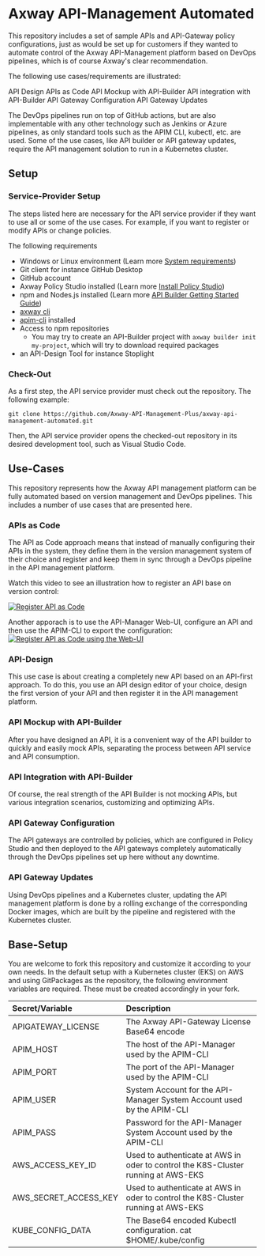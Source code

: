 # Axway API-Management Automated

This repository includes a set of sample APIs and API-Gateway policy configurations, just as would be set up for customers if they wanted to automate control of the Axway API-Management platform based on DevOps pipelines, which is of course Axway's clear recommendation.

The following use cases/requirements are illustrated:

API Design
APIs as Code
API Mockup with API-Builder
API integration with API-Builder
API Gateway Configuration
API Gateway Updates

The DevOps pipelines run on top of GitHub actions, but are also implementable with any other technology such as Jenkins or Azure pipelines, as only standard tools such as the APIM CLI, kubectl, etc. are used. 
Some of the use cases, like API builder or API gateway updates, require the API management solution to run in a Kubernetes cluster.

## Setup 

### Service-Provider Setup

The steps listed here are necessary for the API service provider if they want to use all or some of the use cases. For example, if you want to register or modify APIs or change policies.

The following requirements
- Windows or Linux environment (Learn more [System requirements](https://docs.axway.com/bundle/axway-open-docs/page/docs/apim_installation/apigtw_install/system_requirements/index.html#operating-systems-and-hardware))
- Git client for instance GitHub Desktop
- GitHub account
- Axway Policy Studio installed (Learn more [Install Policy Studio](https://docs.axway.com/bundle/axway-open-docs/page/docs/apim_installation/apigtw_install/install_policy_studio/index.html))
- npm and Nodes.js installed (Learn more [API Builder Getting Started Guide](https://docs.axway.com/bundle/API_Builder_4x_allOS_en/page/api_builder_getting_started_guide.html))
- [axway cli](https://docs.axway.com/bundle/Axway_CLI_allOS_en/page/axway_cli.html)
- [apim-cli](https://github.com/Axway-API-Management-Plus/apim-cli/wiki/1.-How-to-get-started) installed
- Access to npm repositories
  - You may try to create an API-Builder project with `axway builder init my-project`, which will try to download required packages
- an API-Design Tool for instance Stoplight

### Check-Out

As a first step, the API service provider must check out the repository. The following example:
```
git clone https://github.com/Axway-API-Management-Plus/axway-api-management-automated.git
```

Then, the API service provider opens the checked-out repository in its desired development tool, such as Visual Studio Code.

## Use-Cases

This repository represents how the Axway API management platform can be fully automated based on version management and DevOps pipelines. This includes a number of use cases that are presented here.

### APIs as Code

The API as Code approach means that instead of manually configuring their APIs in the system, they define them in the version management system of their choice and register and keep them in sync through a DevOps pipeline in the API management platform.  

Watch this video to see an illustration how to register an API base on version control:  

[![Register API as Code](https://img.youtube.com/vi/zlFDsXnTRyY/0.jpg)](https://youtu.be/zlFDsXnTRyY)

Another apporach is to use the API-Manager Web-UI, configure an API and then use the APIM-CLI to export the configuration:  
[![Register API as Code using the Web-UI](https://img.youtube.com/vi/QWMTJpXB7QE/0.jpg)](https://youtu.be/QWMTJpXB7QE)

### API-Design

This use case is about creating a completely new API based on an API-first approach. To do this, you use an API design editor of your choice, design the first version of your API and then register it in the API management platform.

### API Mockup with API-Builder

After you have designed an API, it is a convenient way of the API builder to quickly and easily mock APIs, separating the process between API service and API consumption. 

### API Integration with API-Builder

Of course, the real strength of the API Builder is not mocking APIs, but various integration scenarios, customizing and optimizing APIs. 

### API Gateway Configuration

The API gateways are controlled by policies, which are configured in Policy Studio and then deployed to the API gateways completely automatically through the DevOps pipelines set up here without any downtime.

### API Gateway Updates

Using DevOps pipelines and a Kubernetes cluster, updating the API management platform is done by a rolling exchange of the corresponding Docker images, which are built by the pipeline and registered with the Kubernetes cluster.

## Base-Setup

You are welcome to fork this repository and customize it according to your own needs. In the default setup with a Kubernetes cluster (EKS) on AWS and using GitPackages as the repository, the following environment variables are required. These must be created accordingly in your fork. 

| Secret/Variable        | Description                                                                            |
| :---                   | :---                                                                                   |
| APIGATEWAY_LICENSE     | The Axway API-Gateway License Base64 encode                                            |
| APIM_HOST              | The host of the API-Manager used by the APIM-CLI                                       |
| APIM_PORT              | The port of the API-Manager used by the APIM-CLI                                       |
| APIM_USER              | System Account for the API-Manager System Account used by the APIM-CLI                 |
| APIM_PASS              | Password for the API-Manager System Account used by the APIM-CLI                       |
| AWS_ACCESS_KEY_ID      | Used to authenticate at AWS in oder to control the K8S-Cluster running at AWS-EKS      |
| AWS_SECRET_ACCESS_KEY  | Used to authenticate at AWS in oder to control the K8S-Cluster running at AWS-EKS      |
| KUBE_CONFIG_DATA       | The Base64 encoded Kubectl configuration. cat $HOME/.kube/config | base64              |
